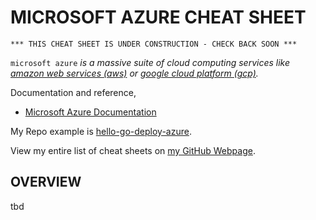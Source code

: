 # MICROSOFT AZURE CHEAT SHEET

```
*** THIS CHEAT SHEET IS UNDER CONSTRUCTION - CHECK BACK SOON ***
```

`microsoft azure` _is a massive suite of cloud computing services like
[amazon web services (aws)](https://github.com/JeffDeCola/my-cheat-sheets/tree/master/software/infrastructure-as-a-service/cloud-services-compute/amazon-web-services-cheat-sheet)
or
[google cloud platform (gcp)](https://github.com/JeffDeCola/my-cheat-sheets/tree/master/software/infrastructure-as-a-service/cloud-services-compute/google-cloud-platform-cheat-sheet)._

Documentation and reference,

* [Microsoft Azure Documentation](https://azure.microsoft.com/)

My Repo example is [hello-go-deploy-azure](https://github.com/JeffDeCola/hello-go-deploy-azure).

View my entire list of cheat sheets on
[my GitHub Webpage](https://jeffdecola.github.io/my-cheat-sheets/).

## OVERVIEW

tbd
